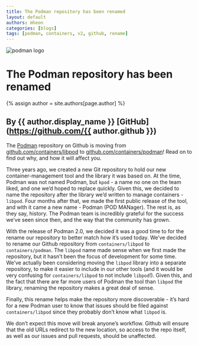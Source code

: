 ```yaml
---
title: The Podman repository has been renamed
layout: default
authors: mheon
categories: [blogs]
tags: [podman, containers, v2, github, rename]
---
```

![podman logo](https://podman.io/images/podman.svg)

# The Podman repository has  been renamed
{% assign author = site.authors[page.author] %}
## By {{ author.display_name }} [GitHub](https://github.com/{{ author.github }})

The [Podman](https://podman.io/) repository on Github is moving from [github.com/containers/libpod](https://github.com/containers/libpod) to [github.com/containers/podman](https://github.com/containers/podman)! Read on to find out why, and how it will affect you.
<!--readmore-->

Three years ago, we created a new Git repository to hold our new container-management tool and the library it was based on. At the time, Podman was not named Podman, but `kpod` - a name no one on the team liked, and one we’d hoped to replace quickly. Given this, we decided to name the repository after the library we’d written to manage containers - `libpod`. Four months after that, we made the first public release of the tool, and with it came a new name - Podman (POD MANager). The rest is, as they say, history. The Podman team is incredibly grateful for the success we’ve seen since then, and the way that the community has grown.

With the release of Podman 2.0, we decided it was a good time to for the rename our repository to better match how it’s used today. We’ve decided to rename our Github repository from `containers/libpod` to `containers/podman`. The `libpod` name made sense when we first made the repository, but it hasn’t been the focus of development for some time. We’ve actually been considering moving the `libpod` library into a separate repository, to make it easier to include in our other tools (and it would be very confusing for `containers/libpod` to not include `libpod`!). Given this, and the fact that there are far more users of Podman the tool than `libpod` the library, renaming the repository makes a great deal of sense.

Finally, this rename helps make the repository more discoverable - it’s hard for a new Podman user to know that issues should be filed against `containers/libpod` since they probably don’t know what `libpod` is.

We don’t expect this move will break anyone’s workflow. Github will ensure that the old URLs redirect to the new location, so access to the repo itself, as well as our issues and pull requests, should be unaffected.
